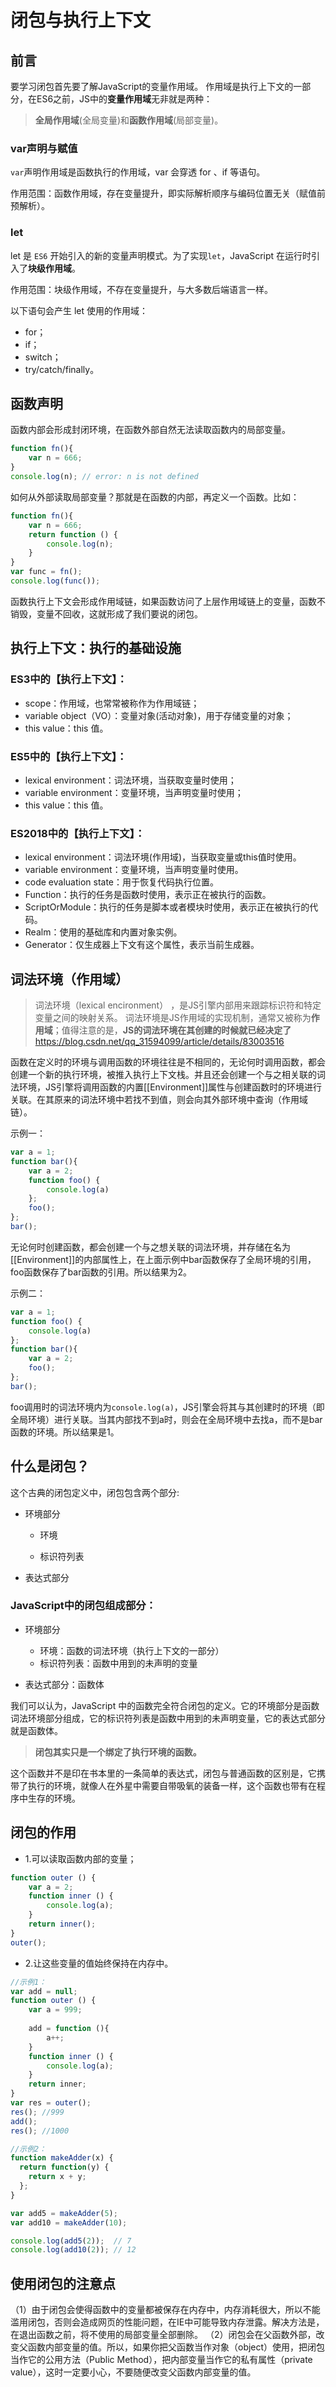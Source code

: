# 闭包与执行上下文

## 前言
要学习闭包首先要了解JavaScript的变量作用域。
作用域是执行上下文的一部分，在ES6之前，JS中的**变量作用域**无非就是两种：

> **全局作用域**(全局变量)和**函数作用域**(局部变量)。

### var声明与赋值
`var`声明作用域是函数执行的作用域，var 会穿透 for 、if 等语句。

作用范围：函数作用域，存在变量提升，即实际解析顺序与编码位置无关（赋值前预解析）。

### let
let 是 `ES6` 开始引入的新的变量声明模式。为了实现`let`，JavaScript 在运行时引入了**块级作用域**。

作用范围：块级作用域，不存在变量提升，与大多数后端语言一样。

以下语句会产生 let 使用的作用域：

* for；
* if；
* switch；
* try/catch/finally。

## 函数声明
函数内部会形成封闭环境，在函数外部自然无法读取函数内的局部变量。

```javascript
function fn(){
    var n = 666;
}
console.log(n); // error: n is not defined
```

如何从外部读取局部变量？那就是在函数的内部，再定义一个函数。比如：

```javascript
function fn(){
    var n = 666;
    return function () {
        console.log(n);
    }
}
var func = fn();
console.log(func());
```

函数执行上下文会形成作用域链，如果函数访问了上层作用域链上的变量，函数不销毁，变量不回收，这就形成了我们要说的闭包。


## 执行上下文：执行的基础设施

### ES3中的【执行上下文】：

* scope：作用域，也常常被称作为作用域链；
* variable object（VO）：变量对象(活动对象)，用于存储变量的对象；
* this value：this 值。


### ES5中的【执行上下文】：

* lexical environment：词法环境，当获取变量时使用；
* variable environment：变量环境，当声明变量时使用；
* this value：this 值。

### ES2018中的【执行上下文】：

* lexical environment：词法环境(作用域)，当获取变量或this值时使用。
* variable environment：变量环境，当声明变量时使用。
* code evaluation state：用于恢复代码执行位置。
* Function：执行的任务是函数时使用，表示正在被执行的函数。
* ScriptOrModule：执行的任务是脚本或者模块时使用，表示正在被执行的代码。
* Realm：使用的基础库和内置对象实例。
* Generator：仅生成器上下文有这个属性，表示当前生成器。

## 词法环境（作用域）

> 词法环境（lexical encironment） ，是JS引擎内部用来跟踪标识符和特定变量之间的映射关系。
> 词法环境是JS作用域的实现机制，通常又被称为**作用域**；值得注意的是，**JS的词法环境在其创建的时候就已经决定了**
> https://blog.csdn.net/qq_31594099/article/details/83003516


函数在定义时的环境与调用函数的环境往往是不相同的，无论何时调用函数，都会创建一个新的执行环境，被推入执行上下文栈。并且还会创建一个与之相关联的词法环境，JS引擎将调用函数的内置[[Environment]]属性与创建函数时的环境进行关联。在其原来的词法环境中若找不到值，则会向其外部环境中查询（作用域链）。

示例一：

```javascript
var a = 1;
function bar(){
    var a = 2;
    function foo() {
        console.log(a)
    };
    foo();
};
bar();
```

无论何时创建函数，都会创建一个与之想关联的词法环境，并存储在名为[[Environment]]的内部属性上，在上面示例中bar函数保存了全局环境的引用，foo函数保存了bar函数的引用。所以结果为2。

示例二：

```javascript
var a = 1;
function foo() {
	console.log(a)
};
function bar(){
	var a = 2;
	foo();
};
bar();
```

foo调用时的词法环境内为`console.log(a)`，JS引擎会将其与其创建时的环境（即全局环境）进行关联。当其内部找不到a时，则会在全局环境中去找a，而不是bar函数的环境。所以结果是1。

## 什么是闭包？
这个古典的闭包定义中，闭包包含两个部分:

* 环境部分

  - 环境

  - 标识符列表

* 表达式部分

### JavaScript中的闭包组成部分：

* 环境部分
     - 环境：函数的词法环境（执行上下文的一部分）
     - 标识符列表：函数中用到的未声明的变量

* 表达式部分：函数体

我们可以认为，JavaScript 中的函数完全符合闭包的定义。它的环境部分是函数词法环境部分组成，它的标识符列表是函数中用到的未声明变量，它的表达式部分就是函数体。



>  **闭包其实只是一个绑定了执行环境的函数。**



这个函数并不是印在书本里的一条简单的表达式，闭包与普通函数的区别是，它携带了执行的环境，就像人在外星中需要自带吸氧的装备一样，这个函数也带有在程序中生存的环境。


## 闭包的作用

* 1.可以读取函数内部的变量；

```javascript
function outer () {
    var a = 2;
    function inner () {
        console.log(a);
    }
    return inner();
}
outer();
```

* 2.让这些变量的值始终保持在内存中。

```javascript
//示例1：
var add = null;
function outer () {
    var a = 999;
    
    add = function (){
        a++;
    }
    function inner () {
        console.log(a);
    }
    return inner;
}
var res = outer();
res(); //999
add();
res(); //1000

//示例2：
function makeAdder(x) {
  return function(y) {
    return x + y;
  };
}

var add5 = makeAdder(5);
var add10 = makeAdder(10);

console.log(add5(2));  // 7
console.log(add10(2)); // 12
```

## 使用闭包的注意点
（1）由于闭包会使得函数中的变量都被保存在内存中，内存消耗很大，所以不能滥用闭包，否则会造成网页的性能问题，在IE中可能导致内存泄露。解决方法是，在退出函数之前，将不使用的局部变量全部删除。
（2）闭包会在父函数外部，改变父函数内部变量的值。所以，如果你把父函数当作对象（object）使用，把闭包当作它的公用方法（Public Method），把内部变量当作它的私有属性（private value），这时一定要小心，不要随便改变父函数内部变量的值。
